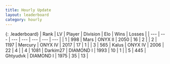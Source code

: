 ```yaml
---
title: Hourly Update
layout: leaderboard
category: hourly
---
```


{: .leaderboard}
| Rank | LV | Player | Division | Elo | Wins | Losses |
| --- | --- | --- | --- | --- | --- | --- |
| <span data-change="0">1</span> | 998 | <span title="ID: 651782">Mаrs</span> | ONYX II | <span data-change="9">2050</span> | <span data-change="1">16</span> | <span data-change="0">2</span> |
| <span data-change="0">2</span> | 1197 | <span title="ID: 692745">Mercury</span> | ONYX IV | <span data-change="0">2017</span> | <span data-change="0">17</span> | <span data-change="0">1</span> |
| <span data-change="0">3</span> | 565 | <span title="ID: 487157">Kalus</span> | ONYX IV | <span data-change="0">2006</span> | <span data-change="0">22</span> | <span data-change="0">4</span> |
| <span data-change="0">4</span> | 1081 | <span title="ID: 694036">Darkim27</span> | DIAMOND I | <span data-change="0">1993</span> | <span data-change="0">10</span> | <span data-change="0">1</span> |
| <span data-change="1">5</span> | 445 | <span title="ID: 300446">Ghtyudvk</span> | DIAMOND I | <span data-change="25">1975</span> | <span data-change="4">35</span> | <span data-change="1">13</span> |